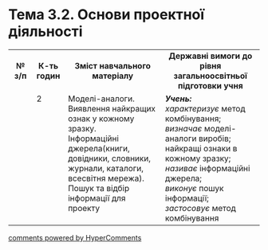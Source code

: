 <div id="hypercomments_widget" class="js-hypercomments-widget invisible"></div>

# Тема 3.2. Основи проектної діяльності

<table>
  <tr>
    <td width="10%" align="center"><b>№ з/п</b></td>
    <td width="10%" align="center"><b>К-ть годин</b></td>
    <td width="40%" align="center"><b>Зміст навчального матеріалу</b></td>
    <td width="40%" align="center"><b>Державні вимоги до рівня загальноосвітньої підготовки учня</b></td>
  </tr>
  <tr>
<td width="10%" style="vertical-align:top !important;"></td>
<td width="10%" style="vertical-align:top !important;">2</td>
    <td width="40%" style="vertical-align:top !important;">
Моделі-аналоги. Виявлення найкращих ознак у кожному зразку.<br>
Інформаційні джерела(книги, довідники, словники,  журнали, каталоги, всесвітня мережа). Пошук та відбір   інформації  для проекту
</td>
    <td width="40%" style="vertical-align:top !important;">
<i><b>Учень:</b></i><br>
<i>характеризує</i> метод комбінування;<br>
<i>визначає</i> моделі-аналоги виробів; найкращі ознаки в кожному зразку;<br>
<i>називає</i> інформаційні джерела;<br>
<i>виконує</i> пошук інформації;<br>
<i>застосовує</i> метод комбінування
</td>
  </tr>
  </tr>
</table>

<div class="js-hypercomments-container">
<a href="http://hypercomments.com" class="hc-link" title="comments widget">comments powered by HyperComments</a>
</div>